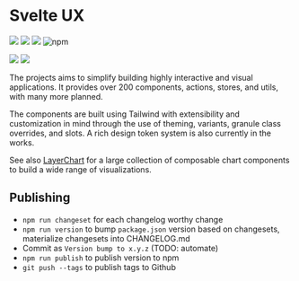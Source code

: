 # Svelte UX

![](https://img.shields.io/github/license/techniq/svelte-ux?style=flat)
[![](https://img.shields.io/github/actions/workflow/status/techniq/svelte-ux/ci.yml?style=flat)](https://github.com/techniq/svelte-ux/actions/workflows/ci.yml)
[![](https://img.shields.io/npm/v/svelte-ux?style=flat)](https://www.npmjs.com/package/svelte-ux)
![npm](https://img.shields.io/npm/dw/svelte-ux?style=flat&color=orange)

![](https://img.shields.io/github/license/svelte-ux?style=flat)
[![](https://dcbadge.vercel.app/api/server/b94Kmm88?style=flat)](https://discord.gg/b94Kmm88)

The projects aims to simplify building highly interactive and visual applications. It provides over 200 components, actions, stores, and utils, with many more planned.

The components are built using Tailwind with extensibility and customization in mind through the use of theming, variants, granule class overrides, and slots. A rich design token system is also currently in the works.

See also [LayerChart](https://layerchart.com) for a large collection of composable chart components to build a wide range of visualizations.

## Publishing

- `npm run changeset` for each changelog worthy change
- `npm run version` to bump `package.json` version based on changesets, materialize changesets into CHANGELOG.md
- Commit as `Version bump to x.y.z` (TODO: automate)
- `npm run publish` to publish version to npm
- `git push --tags` to publish tags to Github
